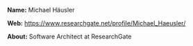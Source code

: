 **Name:** 
Michael Häusler

**Web:**
https://www.researchgate.net/profile/Michael_Haeusler/

**About:** 
Software Architect at ResearchGate
